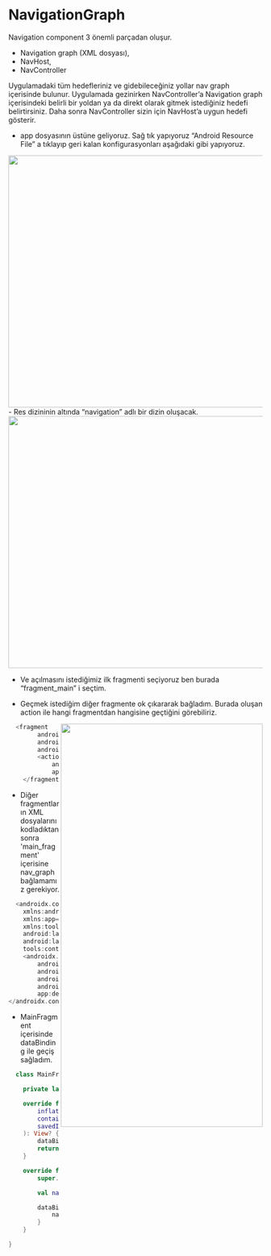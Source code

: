 # NavigationGraph

Navigation component 3 önemli parçadan oluşur. 
  - Navigation graph (XML dosyası), 
  - NavHost, 
  - NavController

Uygulamadaki tüm hedefleriniz ve gidebileceğiniz yollar nav graph içerisinde bulunur. 
Uygulamada gezinirken NavController’a Navigation graph içerisindeki belirli bir yoldan ya da direkt olarak gitmek istediğiniz hedefi belirtirsiniz. Daha sonra NavController sizin için NavHost’a uygun hedefi gösterir.




- app dosyasının üstüne geliyoruz. Sağ tık yapıyoruz “Android Resource File” a tıklayıp geri kalan konfigurasyonları aşağıdaki gibi yapıyoruz. 
<img align="center" width="800" height="500" src="https://user-images.githubusercontent.com/48855691/168424524-ee4706d1-15a4-4677-9978-a47799a5c22f.jpg">
- Res dizininin altında “navigation” adlı bir dizin oluşacak.

<img align="center" width="800" height="500" src="https://user-images.githubusercontent.com/48855691/168424604-d51a8043-6378-4db4-b1ab-2f00316baeed.jpg">

- Ve açılmasını istediğimiz ilk fragmenti seçiyoruz ben burada “fragment_main” i seçtim.

- Geçmek istediğim diğer fragmente ok çıkararak bağladım. Burada oluşan action ile hangi fragmentdan hangisine geçtiğini görebiliriz.
<img align="right" width="400" height="800" src="https://user-images.githubusercontent.com/48855691/168424120-1c335f03-216b-4267-bca5-cf2aa101a39c.gif">


```kotlin
  <fragment
        android:id="@+id/mainFragment"
        android:name="com.senaecelik.navigationgraph.MainFragment"
        android:label="MainFragment" >
        <action
            android:id="@+id/action_mainFragment_to_noMessageFragment"
            app:destination="@id/noMessageFragment" />
    </fragment>
```
  
- Diğer fragmentların XML dosyalarını kodladıktan sonra 'main_fragment' içerisine nav_graph bağlamamız gerekiyor.

```kotlin 
  <androidx.constraintlayout.widget.ConstraintLayout
    xmlns:android="http://schemas.android.com/apk/res/android"
    xmlns:app="http://schemas.android.com/apk/res-auto"
    xmlns:tools="http://schemas.android.com/tools"
    android:layout_width="match_parent"
    android:layout_height="match_parent"
    tools:context=".MainActivity">
    <androidx.fragment.app.FragmentContainerView
        android:id="@+id/container"
        android:layout_width="match_parent"
        android:layout_height="match_parent"
        android:name="androidx.navigation.fragment.NavHostFragment"
        app:defaultNavHost="true" app:navGraph="@navigation/nav_graph"/>
</androidx.constraintlayout.widget.ConstraintLayout>
```
- MainFragment içerisinde dataBinding ile geçiş sağladım. 

```kotlin
  class MainFragment : Fragment() {

    private lateinit var dataBinding : FragmentMainBinding

    override fun onCreateView(
        inflater: LayoutInflater,
        container: ViewGroup?,
        savedInstanceState: Bundle?
    ): View? {
        dataBinding = FragmentMainBinding.inflate(inflater, container, false)
        return dataBinding.root
    }

    override fun onViewCreated(view: View, savedInstanceState: Bundle?) {
        super.onViewCreated(view, savedInstanceState)

        val navController = findNavController()

        dataBinding.button.setOnClickListener {
            navController.navigate(R.id.action_mainFragment_to_noMessageFragment)
        }
    }

}
  
```  


